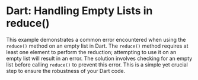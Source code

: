 # Dart: Handling Empty Lists in reduce()
This example demonstrates a common error encountered when using the `reduce()` method on an empty list in Dart.  The `reduce()` method requires at least one element to perform the reduction; attempting to use it on an empty list will result in an error.
The solution involves checking for an empty list before calling `reduce()` to prevent this error.  This is a simple yet crucial step to ensure the robustness of your Dart code.
